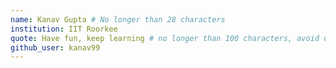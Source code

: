 ```yaml
---
name: Kanav Gupta # No longer than 28 characters
institution: IIT Roorkee
quote: Have fun, keep learning # no longer than 100 characters, avoid using quotes(") to guarantee the format remains the same.
github_user: kanav99
---
```

